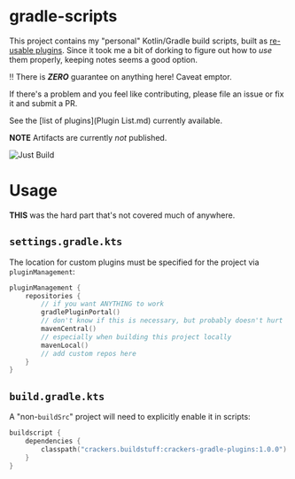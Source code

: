 # gradle-scripts

This project contains my "personal" Kotlin/Gradle build scripts, built as [re-usable plugins](https://docs.gradle.org/current/userguide/custom_plugins.html#sec:precompiled_plugins). Since it took me a bit of dorking to figure out how to _use_ them properly, keeping notes seems a good option.

:bangbang: There is **_ZERO_** guarantee on anything here! Caveat emptor.

If there's a problem and you feel like contributing, please file an issue or fix it and submit a PR.

See the [list of plugins](Plugin List.md) currently available.

**NOTE** Artifacts are currently _not_ published.

![Just Build](https://github.com/EAGrahamJr/gradle-scripts/actions/workflows/build.yaml/badge.svg)

# Usage

**THIS** was the hard part that's not covered much of anywhere.

## `settings.gradle.kts`

The location for custom plugins must be specified for the project via `pluginManagement`:

```kotlin
pluginManagement {
    repositories {
        // if you want ANYTHING to work
        gradlePluginPortal()
        // don't know if this is necessary, but probably doesn't hurt
        mavenCentral()
        // especially when building this project locally
        mavenLocal()
        // add custom repos here
    }
}
```

## `build.gradle.kts`

A "non-`buildSrc`" project will need to explicitly enable it in scripts:

```kotlin
buildscript {
    dependencies {
        classpath("crackers.buildstuff:crackers-gradle-plugins:1.0.0")
    }
}
```
